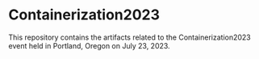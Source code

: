 # Containerization2023
This repository contains the artifacts related to the Containerization2023 event held in Portland, Oregon on July 23, 2023.
